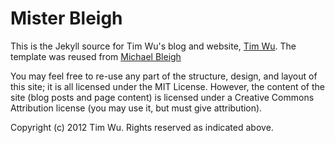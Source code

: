 Mister Bleigh
=============

This is the Jekyll source for Tim Wu's blog and website, [Tim Wu](http://wutingbupt.github.com/). The template was reused from [Michael Bleigh](https://github.com/mbleigh/mbleigh.github.com/)

You may feel free to re-use any part of the structure, design, and layout of this site; it is all licensed under the MIT License. However, the content of the site (blog posts and page content) is licensed under a Creative Commons Attribution license (you may use it, but must give attribution).

Copyright (c) 2012 Tim Wu. Rights reserved as indicated above.
